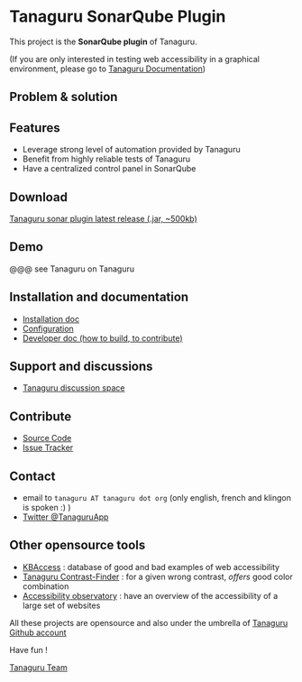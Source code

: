 # Tanaguru SonarQube Plugin

This project is the **SonarQube plugin** of Tanaguru. 

(If you are only interested in testing web accessibility in a graphical environment,
please go to [Tanaguru Documentation](http://tanaguru.readthedocs.org/))


## Problem & solution


## Features

* Leverage strong level of automation provided by Tanaguru
* Benefit from highly reliable tests of Tanaguru
* Have a centralized control panel in SonarQube

## Download

[Tanaguru sonar plugin latest release (.jar, ~500kb)](http://download.tanaguru.org/Tanaguru-sonar-plugin/sonar-tanaguru-latest.jar)

## Demo

@@@ see Tanaguru on Tanaguru

## Installation and documentation

* [Installation doc](install.md)
* [Configuration](configuration.md)
* [Developer doc (how to build, to contribute)](developer-doc.md)

## Support and discussions

* [Tanaguru discussion space](http://discuss.tanaguru.org) 

## Contribute

- [Source Code](https://github.com/Tanaguru/sonar-tanaguru/)
- [Issue Tracker](https://github.com/Tanaguru/sonar-tanaguru/issues)

## Contact 

* email to `tanaguru AT tanaguru dot org` (only english, french and klingon is spoken :) ) 
* [Twitter @TanaguruApp](https://twitter.com/tanaguruapp)

## Other opensource tools

* [KBAccess](http://www.kbaccess.org/) : database of good and bad examples of web accessibility
* [Tanaguru Contrast-Finder](http://contrast-finder.tanaguru.com/) : for a given wrong contrast, *offers* good color combination
* [Accessibility observatory](http://observatoire-accessibilite.org/) : have an overview of the accessibility of a large set of websites
 
All these projects are opensource and also under the umbrella of [Tanaguru Github account](https://github.com/Tanaguru)

Have fun !

[Tanaguru Team](http://tanaguru.readthedocs.org/en/develop/tanaguru-team/)
